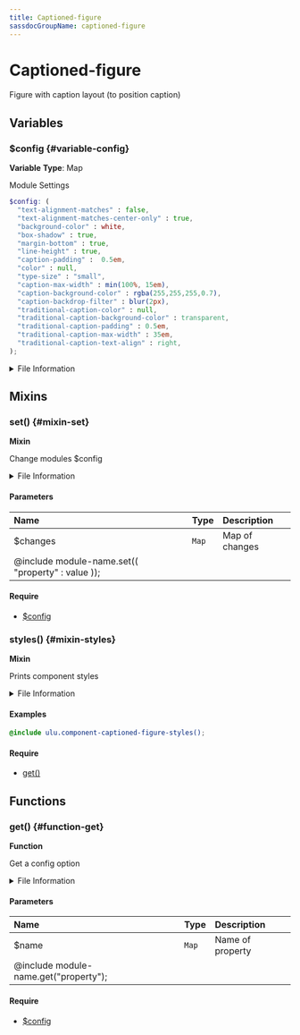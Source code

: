 ```yaml
---
title: Captioned-figure
sassdocGroupName: captioned-figure
---
```



# Captioned-figure

<div class="type-large">

Figure with caption layout (to position caption)

</div>



## Variables




<div class="sassdoc-item-header">

###  $config {#variable-config}

  <div class="sassdoc-item-header__labels">
    <span class="tag tag--primary"><strong>Variable</strong></span> <span class="tag"><strong>Type</strong>: Map</span>
  </div>

</div>

  

Module Settings
    
    

``` scss
$config: (
  "text-alignment-matches" : false,
  "text-alignment-matches-center-only" : true,
  "background-color" : white,
  "box-shadow" : true,
  "margin-bottom" : true,
  "line-height" : true,
  "caption-padding" :  0.5em,
  "color" : null,
  "type-size" : "small",
  "caption-max-width" : min(100%, 15em),
  "caption-background-color" : rgba(255,255,255,0.7),
  "caption-backdrop-filter" : blur(2px),
  "traditional-caption-color" : null,
  "traditional-caption-background-color" : transparent,
  "traditional-caption-padding" : 0.5em,
  "traditional-caption-max-width" : 35em,
  "traditional-caption-text-align" : right,
);
```
  


<details>
  <summary>File Information</summary>
  
- **File:** _captioned-figure.scss
- **Group:** captioned-figure
- **Type:** variable
- **Lines (comments):** 30-31
- **Lines (code):** 33-51

</details>

    
  

## Mixins




<div class="sassdoc-item-header">

###  set() {#mixin-set}

  <div class="sassdoc-item-header__labels">
    <span class="tag tag--primary"><strong>Mixin</strong></span>
  </div>

</div>

  

Change modules $config
    
    


<details>
  <summary>File Information</summary>
  
- **File:** _captioned-figure.scss
- **Group:** captioned-figure
- **Type:** mixin
- **Lines (comments):** 53-55
- **Lines (code):** 57-59

</details>

    

#### Parameters


|Name|Type|Description|
|:--|:--|:--|
|$changes|`Map`|Map of changes
  @include module-name.set(( "property" : value ));|

    

#### Require

- [$config](/sass/components/accordion/#variable-config)
  


<div class="sassdoc-item-header">

###  styles() {#mixin-styles}

  <div class="sassdoc-item-header__labels">
    <span class="tag tag--primary"><strong>Mixin</strong></span>
  </div>

</div>

  

Prints component styles
    
    


<details>
  <summary>File Information</summary>
  
- **File:** _captioned-figure.scss
- **Group:** captioned-figure
- **Type:** mixin
- **Lines (comments):** 70-72
- **Lines (code):** 74-170

</details>

    

#### Examples

      


``` scss
@include ulu.component-captioned-figure-styles();
```
  



      

#### Require

- [get()](/sass/components/accordion/#function-get)
  
  

## Functions




<div class="sassdoc-item-header">

###  get() {#function-get}

  <div class="sassdoc-item-header__labels">
    <span class="tag tag--primary"><strong>Function</strong></span>
  </div>

</div>

  

Get a config option
    
    


<details>
  <summary>File Information</summary>
  
- **File:** _captioned-figure.scss
- **Group:** captioned-figure
- **Type:** function
- **Lines (comments):** 61-63
- **Lines (code):** 65-68

</details>

    

#### Parameters


|Name|Type|Description|
|:--|:--|:--|
|$name|`Map`|Name of property
  @include module-name.get("property");|

    

#### Require

- [$config](/sass/components/accordion/#variable-config)
  
  
  